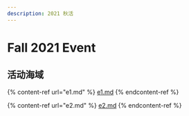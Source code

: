 ```yaml
---
description: 2021 秋活
---
```


# Fall 2021 Event

## 活动海域

{% content-ref url="e1.md" %}
[e1.md](e1.md)
{% endcontent-ref %}

{% content-ref url="e2.md" %}
[e2.md](e2.md)
{% endcontent-ref %}
